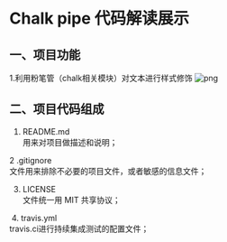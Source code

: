 # Chalk pipe 代码解读展示
## 一、项目功能
  1.利用粉笔管（chalk相关模块）对文本进行样式修饰
![png](../screenhot.png)
## 二、项目代码组成
  1. README.md  
  用来对项目做描述和说明；  
  
  2 .gitignore     
  文件用来排除不必要的项目文件，或者敏感的信息文件；  
  
  3. LICENSE  
  文件统一用 MIT 共享协议；  
  
  4. travis.yml  
  travis.ci进行持续集成测试的配置文件；  

